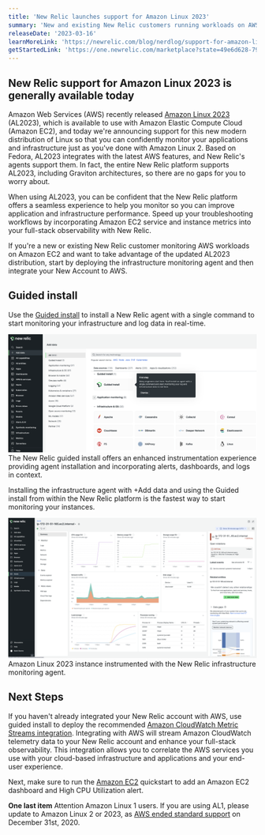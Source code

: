 ```yaml
---
title: 'New Relic launches support for Amazon Linux 2023'
summary: 'New and existing New Relic customers running workloads on AWS can take advantage of the updated Amazon Linux 2023.'
releaseDate: '2023-03-16'
learnMoreLink: 'https://newrelic.com/blog/nerdlog/support-for-amazon-linux'
getStartedLink: 'https://one.newrelic.com/marketplace?state=49e6d628-79ac-7022-1689-a6a6b7673f54'
---
```


## New Relic support for Amazon Linux 2023 is generally available today
Amazon Web Services (AWS) recently released [Amazon Linux 2023](https://aws.amazon.com/linux/amazon-linux-2023/?amazon-linux-whats-new.sort-by=item.additionalFields.postDateTime&amazon-linux-whats-new.sort-order=desc) (AL2023), which is available to use with Amazon Elastic Compute Cloud (Amazon EC2), and today we're announcing support for this new modern distribution of Linux so that you can confidently monitor your applications and infrastructure just as you've done with Amazon Linux 2. Based on Fedora, AL2023 integrates with the latest AWS features, and New Relic's agents support them. In fact, the entire New Relic platform supports AL2023, including Graviton architectures, so there are no gaps for you to worry about.

When using AL2023, you can be confident that the New Relic platform offers a seamless experience to help you monitor so you can improve application and infrastructure performance. Speed up your troubleshooting workflows by incorporating Amazon EC2 service and instance metrics into your full-stack observability with New Relic.

If you're a new or existing New Relic customer monitoring AWS workloads on Amazon EC2 and want to take advantage of the updated AL2023 distribution, start by deploying the infrastructure monitoring agent and then integrate your New Account to AWS.

## Guided install
Use the [Guided install](https://one.newrelic.com/marketplace?state=49e6d628-79ac-7022-1689-a6a6b7673f54) to install a New Relic agent with a single command to start monitoring your infrastructure and log data in real-time.

![The New Relic guided install offers an enhanced instrumentation experience providing agent installation and incorporating alerts, dashboards, and logs in context.](./images/GuidedInstall.png "The New Relic guided install offers an enhanced instrumentation experience providing agent installation and incorporating alerts, dashboards, and logs in context.")
The New Relic guided install offers an enhanced instrumentation experience providing agent installation and incorporating alerts, dashboards, and logs in context.

Installing the infrastructure agent with +Add data and using the Guided install from within the New Relic platform is the fastest way to start monitoring your instances.

![Amazon Linux 2023 instance instrumented with the New Relic infrastructure monitoring agent.](./images/AL2023wAgent.png "Amazon Linux 2023 instance instrumented with the New Relic infrastructure monitoring agent.")
Amazon Linux 2023 instance instrumented with the New Relic infrastructure monitoring agent.

## Next Steps
If you haven't already integrated your New Relic account with AWS, use guided install to deploy the recommended [Amazon CloudWatch Metric Streams integration](https://newrelic.com/blog/how-to-relic/cloudwatch-metric-streams-insights). Integrating with AWS will stream Amazon CloudWatch telemetry data to your New Relic account and enhance your full-stack observability. This integration allows you to correlate the AWS services you use with your cloud-based infrastructure and applications and your end-user experience.

Next, make sure to run the [Amazon EC2](https://newrelic.com/instant-observability/aws-ec2) quickstart to add an Amazon EC2 dashboard and High CPU Utilization alert.

**One last item**
Attention Amazon Linux 1 users. If you are using AL1, please update to Amazon Linux 2 or 2023, as [AWS ended standard support](https://aws.amazon.com/blogs/aws/update-on-amazon-linux-ami-end-of-life/) on December 31st, 2020.
